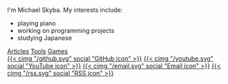 I'm Michael Skyba. My interests include:
- playing piano
- working on programming projects
- studying Japanese

[Articles](/articles/)
[Tools](/games/tools/)
[Games](/games/)  
[{{< cimg "/github.svg" social "GitHub icon" >}}](https://github.com/michaelskyba)
[{{< cimg "/youtube.svg" social "YouTube icon" >}}](https://www.youtube.com/channel/UC2hmKi-vbVJaz28vPEZg_rQ)
[{{< cimg "/email.svg" social "Email icon" >}}](mailto:michaelskyba@net-c.com)
[{{< cimg "/rss.svg" social "RSS icon" >}}](assets/rss.xml)
